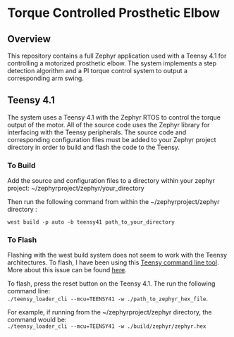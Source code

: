 # Torque Controlled Prosthetic Elbow

## Overview 

This repository contains a full Zephyr application used with a Teensy 4.1 for controlling a motorized prosthetic elbow. The system implements a step detection algorithm and a PI torque control system to output a corresponding arm swing. 

## Teensy 4.1 

The system uses a Teensy 4.1 with the Zephyr RTOS to control the torque output of the motor. All of the source code uses the Zephyr library for interfacing with the Teensy peripherals. The source code and corresponding configuration files must be added to your Zephyr project directory in order to build and flash the code to the Teensy. 

### To Build 
Add the source and configuration files to a directory within your zephyr project: ~/zephyrproject/zephyr/your_directory

Then run the following command from within the ~/zephyrproject/zephyr directory :

`west build -p auto -b teensy41 path_to_your_directory`

### To Flash
Flashing with the west build system does not seem to work with the Teensy architectures. To flash, I have been using this [Teensy command line tool](https://github.com/PaulStoffregen/teensy_loader_cli). More about this issue can be found [here](https://github.com/zephyrproject-rtos/zephyr/issues/30204).

To flash, press the reset button on the Teensy 4.1. The run the following command line:  
`./teensy_loader_cli --mcu=TEENSY41 -w ./path_to_zephyr_hex_file`. 

For example, if running from the ~/zephyrproject/zephyr directory, the command would be:   
`./teensy_loader_cli --mcu=TEENSY41 -w ./build/zephyr/zephyr.hex`
